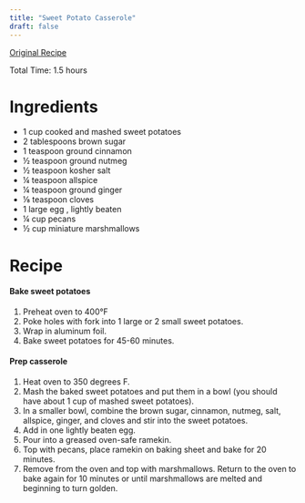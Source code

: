 ```yaml
---
title: "Sweet Potato Casserole"
draft: false
---
```


[Original Recipe](https://onedishkitchen.com/sweet-potato-casserole-for-one/)

Total Time: 1.5 hours 

# Ingredients

- 1 cup cooked and mashed sweet potatoes
- 2 tablespoons brown sugar
- 1 teaspoon ground cinnamon
- ½ teaspoon ground nutmeg
- ½ teaspoon kosher salt
- ¼ teaspoon allspice
- ¼ teaspoon ground ginger
- ⅛ teaspoon cloves
- 1 large egg , lightly beaten
- ¼ cup pecans
- ½ cup miniature marshmallows

# Recipe

#### Bake sweet potatoes

1. Preheat oven to 400°F 
2. Poke holes with fork into 1 large or 2 small sweet potatoes.
3. Wrap in aluminum foil.
4. Bake sweet potatoes for 45-60 minutes.

#### Prep casserole

1. Heat oven to 350 degrees F.
2. Mash the baked sweet potatoes and put them in a bowl (you should have about 1 cup of  mashed sweet potatoes).
3. In a smaller bowl, combine the brown sugar, cinnamon, nutmeg, salt,  allspice, ginger, and cloves and stir into the sweet potatoes.
4. Add in one lightly beaten egg.
5. Pour into a greased oven-safe ramekin.
6. Top with pecans, place ramekin on baking sheet and bake for 20 minutes.
7. Remove from the oven and top with marshmallows.  Return to the oven to bake  again for 10 minutes or until marshmallows are melted and beginning to  turn golden.
